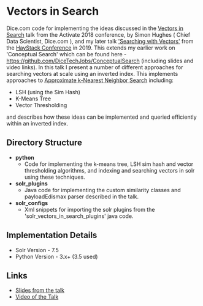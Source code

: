 # Vectors in Search

Dice.com code for implementing the ideas discussed in the [Vectors in Search](https://sched.co/FkM3) talk from the Activate 2018 conference, by Simon Hughes ( Chief Data Scientist, Dice.com ), and my later talk ['Searching with Vectors'](https://haystackconf.com/2019/vectors/) from the [HayStack Conference](https://haystackconf.com) in 2019. This extends my earlier work on 'Conceptual Search' which can be found here - https://github.com/DiceTechJobs/ConceptualSearch (including slides and video links). In this talk I present a number of different approaches for searching vectors at scale using an inverted index. This implements approaches to [Approximate k-Nearest Neighbor Search](https://en.wikipedia.org/wiki/Nearest_neighbor_search#Approximate_nearest_neighbor) including:

- LSH (using the Sim Hash)
- K-Means Tree
- Vector Thresholding

and describes how these ideas can be implemented and queried efficiently within an inverted index.

## Directory Structure
- **python**
  - Code for implementing the k-means tree, LSH sim hash and vector thresholding algorithms, and indexing and searching vectors in solr using these techniques.
- **solr_plugins**
  - Java code for implementing the custom similarity classes and payloadEdismax parser described in the talk.
- **solr_configs**
  - Xml snippets for importing the solr plugins from the 'solr_vectors_in_search_plugins' java code.

## Implementation Details
- Solr Version - 7.5
- Python Version - 3.x+ (3.5 used)

## Links
* [Slides from the talk](https://www.slideshare.net/lucidworks/vectors-in-search-towards-more-semantic-matching-simon-hughes-dicecom)
* [Video of the Talk](https://www.youtube.com/watch?v=rSDqhGn_8Zo&list=PLU6n9Voqu_1HW8-VavVMa9lP8-oF8Oh5t&index=20&t=0s)

